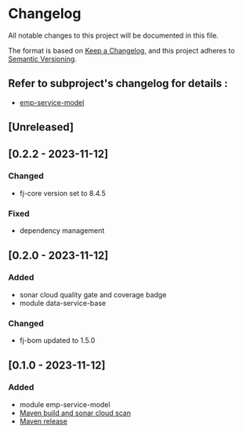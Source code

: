 # Changelog

All notable changes to this project will be documented in this file.

The format is based on [Keep a Changelog](https://keepachangelog.com/en/1.1.0/),
and this project adheres to [Semantic Versioning](https://semver.org/spec/v2.0.0.html).

## Refer to subproject's changelog for details : 

- [emp-service-model](https://github.com/fugerit-org/fj-service-helper-bom/blob/main/emp-service-model/CHANGELOG.md)

## [Unreleased]

## [0.2.2 - 2023-11-12]

### Changed

- fj-core version set to 8.4.5

### Fixed

- dependency management

## [0.2.0 - 2023-11-12]

### Added 

- sonar cloud quality gate and coverage badge
- module data-service-base

### Changed

- fj-bom updated to 1.5.0 

## [0.1.0 - 2023-11-12]

### Added 

- module emp-service-model
- [Maven build and sonar cloud scan](.github/workflows/build_maven_package.yml)
- [Maven release](.github/workflows/deploy_maven_package.yml)